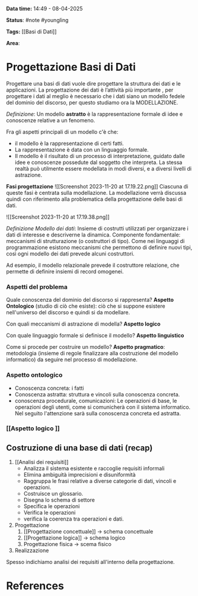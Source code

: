 **Data time:** 14:49 - 08-04-2025

**Status**: #note #youngling 

**Tags:** [[Basi di Dati]]

**Area**: 
# Progettazione Basi di Dati

Progettare una basi di dati vuole dire progettare la struttura dei dati e le applicazioni. La progettazione dei dati è l’attività più importante , per progettare i dati al meglio è necessario che i dati siano un modello fedele del dominio del discorso, per questo studiamo ora la MODELLAZIONE.

*Definizione*: Un modello **astratto** è la rappresentazione formale di idee e conoscenze relative a un fenomeno.

Fra gli aspetti principali di un modello c'è che:
- il modello è la rappresentazione di certi fatti. 
- La rappresentazione è data con un linguaggio formale. 
- Il modello è il risultato di un processo di interpretazione, guidato dalle idee e conoscenze possedute dal soggetto che interpreta.
La stessa realtà può utilmente essere modellata in modi diversi, e a diversi livelli di astrazione.

**Fasi progettazione**
![[Screenshot 2023-11-20 at 17.19.22.png]]
Ciascuna di queste fasi è centrata sulla modellazione. La modellazione verrà discussa quindi con riferimento alla problematica della progettazione delle basi di dati.

![[Screenshot 2023-11-20 at 17.19.38.png]]

*Definizione Modello dei dati*:
Insieme di costrutti utilizzati per organizzare i dati di interesse e descriverne la dinamica. Componente fondamentale: meccanismi di strutturazione (o costruttori di tipo). Come nei linguaggi di programmazione esistono meccanismi che permettono di definire nuovi tipi, così ogni modello dei dati prevede alcuni costruttori.

Ad esempio, il modello relazionale prevede il costruttore relazione, che permette di definire insiemi di record omogenei.

### Aspetti del problema
Quale conoscenza del dominio del discorso si rappresenta?
**Aspetto Ontologico** (studio di ciò che esiste): ciò che si suppone esistere nell'universo del discorso e quindi si da modellare.

Con quali meccanismi di astrazione di modella?
**Aspetto logico**

Con quale linguaggio formale si definisce il modello?
**Aspetto linguistico**

Come si procede per costruire un modello?
**Aspetto pragmatico**: metodologia (insieme di regole finalizzare alla costruzione del modello informatico) da seguire nel processo di modellazione.

### Aspetto ontologico
- Conoscenza concreta: i fatti
- Conoscenza astratta: struttura e vincoli sulla conoscenza concreta.
- conoscenza procedurale, comunicazioni: Le operazioni di base, le operazioni degli utenti, come si comunicherà con il sistema informatico.
Nel seguito l'attenzione sarà sulla conoscenza concreta ed astratta.
### [[Aspetto logico ]]

## Costruzione di una base di dati (recap)
1. [[Analisi dei requisiti]]
	- Analizza il sistema esistente e raccoglie requisiti informali
	- Elimina ambiguità imprecisioni e disuniformità
	- Raggruppa le frasi relative a diverse categorie di dati, vincoli e operazioni.
	-  Costruisce un glossario.
	- Disegna lo schema di settore
	- Specifica le operazioni
	- Verifica le operazioni
	- verifica la coerenza tra operazioni e dati.
2. Progettazione 
	1. [[Progettazione concettuale]] -> schema concettuale
	2. [[Progettazione logica]] -> schema logico
	3. Progettazione fisica -> scema fisico
3. Realizzazione

Spesso indichiamo analisi dei requisiti all'interno della progettazione.
# References